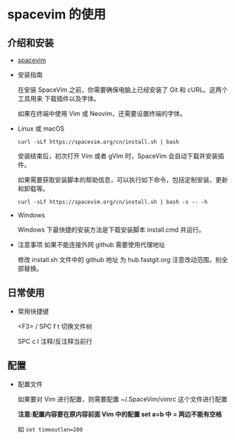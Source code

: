 # spacevim 的使用

## 介绍和安装

- [spacevim](https://spacevim.org/cn/)

- 安装指南

  在安装 SpaceVim 之前，你需要确保电脑上已经安装了 Git 和 cURL。这两个工具用来 下载插件以及字体。

  如果在终端中使用 Vim 或 Neovim，还需要设置终端的字体。

- Linux 或 macOS

  `curl -sLf https://spacevim.org/cn/install.sh | bash`

  安装结束后，初次打开 Vim 或者 gVim 时，SpaceVim 会自动下载并安装插件。

  如果需要获取安装脚本的帮助信息，可以执行如下命令，包括定制安装、更新和卸载等。

  `curl -sLf https://spacevim.org/cn/install.sh | bash -s -- -h`

- Windows

  Windows 下最快捷的安装方法是下载安装脚本 install.cmd 并运行。

- 注意事项 如果不能连接外网 github 需要使用代理地址

  修改 install.sh 文件中的 github 地址 为 hub.fastgit.org 注意改动范围，别全部替换。

## 日常使用

- 常用快捷键

  \<F3> / SPC f t 切换文件树

  SPC c l 注释/反注释当前行

## 配置

- 配置文件

  如果要对 Vim 进行配置，则需要配置 ~/.SpaceVim/vimrc 这个文件进行配置

  **注意:配置内容要在原内容前面 Vim 中的配置 set a=b 中 = 两边不能有空格**

  如 `set timeoutlen=200`
